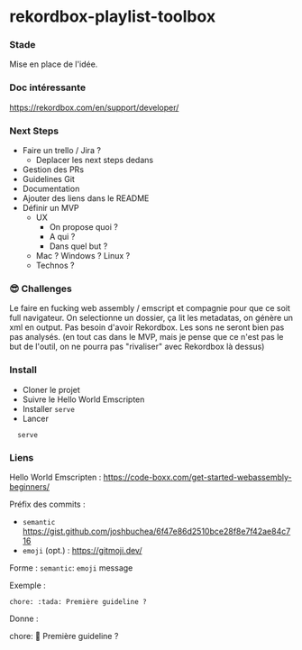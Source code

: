 # rekordbox-playlist-toolbox

### Stade

Mise en place de l'idée.

### Doc intéressante

https://rekordbox.com/en/support/developer/

### Next Steps

- Faire un trello / Jira ?
  - Deplacer les next steps dedans
- Gestion des PRs
- Guidelines Git
- Documentation
- Ajouter des liens dans le README
- Définir un MVP
  - UX
    - On propose quoi ?
    - A qui ?
    - Dans quel but ?
  - Mac ? Windows ? Linux ?
  - Technos ?

### 😎 Challenges

Le faire en fucking web assembly / emscript et compagnie pour que ce soit full navigateur.
On selectionne un dossier, ça lit les metadatas, on génère un xml en output.
Pas besoin d'avoir Rekordbox.
Les sons ne seront bien pas pas analysés. (en tout cas dans le MVP, mais je pense que ce n'est pas le but de l'outil, on ne pourra pas "rivaliser" avec Rekordbox là dessus)

### Install

- Cloner le projet
- Suivre le Hello World Emscripten
- Installer `serve`
- Lancer
```
  serve
```

### Liens

Hello World Emscripten : https://code-boxx.com/get-started-webassembly-beginners/

Préfix des commits :
- `semantic` https://gist.github.com/joshbuchea/6f47e86d2510bce28f8e7f42ae84c716
- `emoji` (opt.) : https://gitmoji.dev/

Forme :
`semantic`: `emoji` message

Exemple :
```
chore: :tada: Première guideline ? 
```
Donne :

chore: :tada: Première guideline ? 
